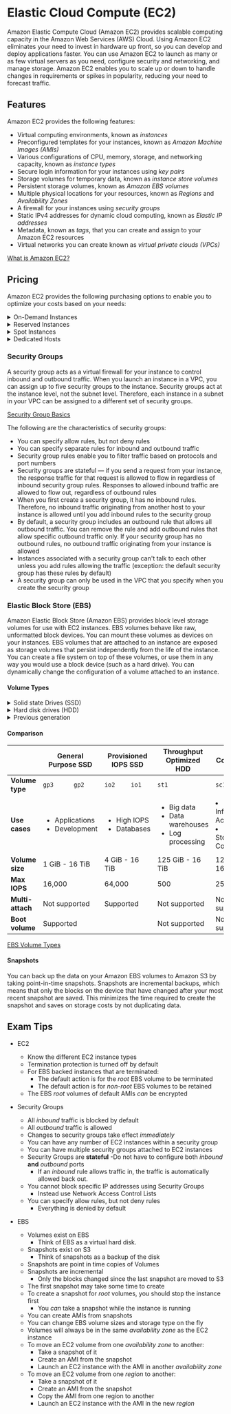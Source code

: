 # Elastic Cloud Compute (EC2)

Amazon Elastic Compute Cloud (Amazon EC2) provides scalable computing capacity in the Amazon Web Services (AWS) Cloud. Using Amazon EC2 eliminates your need to invest in hardware up front, so you can develop and deploy applications faster. You can use Amazon EC2 to launch as many or as few virtual servers as you need, configure security and networking, and manage storage. Amazon EC2 enables you to scale up or down to handle changes in requirements or spikes in popularity, reducing your need to forecast traffic. 

## Features

Amazon EC2 provides the following features:

- Virtual computing environments, known as _instances_
- Preconfigured templates for your instances, known as _Amazon Machine Images (AMIs)_ 
- Various configurations of CPU, memory, storage, and networking capacity, known as _instance types_
- Secure login information for your instances using _key pairs_
- Storage volumes for temporary data, known as _instance store volumes_
- Persistent storage volumes, known as _Amazon EBS volumes_
- Multiple physical locations for your resources, known as _Regions_ and _Availability Zones_
- A firewall for your instances using _security groups_
- Static IPv4 addresses for dynamic cloud computing, known as _Elastic IP addresses_
- Metadata, known as _tags_, that you can create and assign to your Amazon EC2 resources
- Virtual networks you can create known as _virtual private clouds (VPCs)_

[What is Amazon EC2?](https://docs.aws.amazon.com/AWSEC2/latest/UserGuide/concepts.html)

## Pricing

Amazon EC2 provides the following purchasing options to enable you to optimize your costs based on your needs: 

<details>
  <summary>On-Demand Instances</summary> 
  
  ---
  > Pay, by the second or hour, for the instances that you launch with no long term commitments. 
  >
  > You pay only for the seconds that your On-Demand Instances are in the running state.
  ---

  [On-Demand Instances](https://docs.aws.amazon.com/AWSEC2/latest/UserGuide/ec2-on-demand-instances.html)
</details>

<details>
  <summary>Reserved Instances</summary>

  --- 
  > Reduce costs by making a commitment to a consistent instance configuration for a term of 1 or 3 years. 
  ---
  Types of Reserved Instances:

  > _Standard_
  >
  > Provides a more signifiant discount the more you pay up front and the longer the contract, but instances cannot be exchanged.

  > _Convertible_
  >
  > Provides less of a discount than _Standard_, but instances can exchanged (converted from one configuration to another).
    
  > _Scheduled_
  > 
  > Reserves capacity that is scheduled to recur daily, weekly, or monthly, with a specified start time and duration, for a one-year term
  ---
  Payment Types:

  > _All Upfront_
  >
  > Full payment is made at the start of the term, with no other costs or additional hourly charges.
  >
  > _Partial Upfront_
  >
  > A portion of the cost is paid upfront with the remaining hours billed at a discounted hourly rate regardless of instance usage.
  >
  > _No Upfront_
  >
  > The cost is billed at a discounted hourly rate for every hour in the term, regardless of instance usage.

  [Reserved Instances](https://docs.aws.amazon.com/AWSEC2/latest/UserGuide/ec2-reserved-instances.html)
</details>

<details>
  <summary>Spot Instances</summary>

  ---
  > Uses spare EC2 capacity that is available for less than the On-Demand price.
  >
  > Spot Instances are a cost-effective choice if you can be flexible about when your applications run and if your applications can be interrupted.
  ---

  [Spot Instances](https://docs.aws.amazon.com/AWSEC2/latest/UserGuide/using-spot-instances.html)
</details>

<details>
  <summary>Dedicated Hosts</summary>
  
  ---
  > An Amazon EC2 Dedicated Host is a physical server with EC2 instance capacity fully dedicated to your use. Dedicated Hosts allow you to use your existing per-socket, per-core, or per-VM software licenses
  ---

  [Dedicated Hosts](https://docs.aws.amazon.com/AWSEC2/latest/UserGuide/dedicated-hosts-overview.html)
</details>

### Security Groups

A security group acts as a virtual firewall for your instance to control inbound and outbound traffic. When you launch an instance in a VPC, you can assign up to five security groups to the instance. Security groups act at the instance level, not the subnet level. Therefore, each instance in a subnet in your VPC can be assigned to a different set of security groups. 

[Security Group Basics](https://docs.aws.amazon.com/vpc/latest/userguide/VPC_SecurityGroups.html)

The following are the characteristics of security groups:

- You can specify allow rules, but not deny rules
- You can specify separate rules for inbound and outbound traffic
- Security group rules enable you to filter traffic based on protocols and port numbers
- Security groups are stateful — if you send a request from your instance, the response traffic for that request is allowed to flow in regardless of inbound security group rules. Responses to allowed inbound traffic are allowed to flow out, regardless of outbound rules
- When you first create a security group, it has no inbound rules. Therefore, no inbound traffic originating from another host to your instance is allowed until you add inbound rules to the security group
- By default, a security group includes an outbound rule that allows all outbound traffic. You can remove the rule and add outbound rules that allow specific outbound traffic only. If your security group has no outbound rules, no outbound traffic originating from your instance is allowed
- Instances associated with a security group can't talk to each other unless you add rules allowing the traffic (exception: the default security group has these rules by default)
- A security group can only be used in the VPC that you specify when you create the security group

### Elastic Block Store (EBS)

Amazon Elastic Block Store (Amazon EBS) provides block level storage volumes for use with EC2 instances. EBS volumes behave like raw, unformatted block devices. You can mount these volumes as devices on your instances. EBS volumes that are attached to an instance are exposed as storage volumes that persist independently from the life of the instance. You can create a file system on top of these volumes, or use them in any way you would use a block device (such as a hard drive). You can dynamically change the configuration of a volume attached to an instance. 

#### Volume Types

<details>
  <summary>Solid state Drives (SSD)</summary>

  ---
  > Optimized for transactional workloads involving frequent read/write operations with small I/O size, where the dominant performance attribute is IOPS.
  ---
  SSD Types:

  > _General Purpose SSD_
  >
  > Provides a balance of price and performance.  Recommended for most workloads.
  >
  > _Provisioned IOPS SSD_
  >
  > Provides high performance for mission-critical, low-latency, or high-throughput workloads. 

</details>

<details>
  <summary>Hard disk drives (HDD)</summary>

  ---
  > Optimized for large streaming workloads where the dominant performance attribute is throughput.
  ---
  HDD Types:

  > _Throughput Optimized HDD_
  >
  >  A low-cost HDD designed for frequently accessed, throughput-intensive workloads.
  >
  > _Cold HDD_
  >
  >The lowest-cost HDD design for less frequently accessed workloads. 
</details>

<details>
  <summary>Previous generation</summary>

  ---
   > Hard disk drives that can be used for workloads with small datasets where data is accessed infrequently and performance is not of primary importance.
  ---
</details>

#### Comparison

<table>
  <thead>
    <tr>
      <th></th>
      <th colspan="2" style="text-align: center;" align="center">General Purpose SSD</th>
      <th colspan="2" style="text-align: center;" align="center">Provisioned IOPS SSD</th>
      <th style="text-align: center;" align="center">Throughput Optimized HDD</th>
      <th style="text-align: center;" align="center">Cold HDD</th>
      <th style="text-align: center;" align="center">Magnetic</th>
    </tr>   
  </thead>
    <tbody>
      <tr>
        <td><b>Volume type</b></td>
        <td><code class="code">gp3</code></td>
        <td><code class="code">gp2</code></td>
        <td><code class="code">io2</code></td>
        <td><code class="code">io1</code></td>
        <td><code class="code">st1</code></td>
        <td><code class="code">sc1</code></td>
        <td><code class="code">standard</code></td>
      </tr>
      <tr>
        <td><b>Use cases</b></td>
        <td colspan="2">
          <div>
              <ul type="disc">
                <li>Applications</li>
                <li>Development</li>
              </ul>
          </div>
        </td>
        <td colspan="2">
          <div>
              <ul type="disc">
                <li>High IOPS</li>
                <li>Databases</li>
              </ul>
          </div>
        </td>
        <td>
          <div>
            <ul type="disc">
              <li>Big data</li>
              <li>Data warehouses </li>
              <li>Log processing</li>
            </ul>
          </div>
        </td>
        <td>
          <div>
              <ultype="disc">
                <li>Infrequent Access</li>
                <li>Lowest Storage Cost</li>
              </ul>
          </div>
        </td>
        <td>
          <div>
              <ultype="disc">
                <li>Infrequent Access</li>
              </ul>
          </div>
        </td>
      </tr>
      <tr> 
        <td><b>Volume size</b></td>
        <td colspan="2">1 GiB - 16 TiB </td>
        <td colspan="2">4 GiB - 16 TiB </td>
        <td>125 GiB - 16 TiB</td>
        <td>125 GiB - 16 TiB</td>
        <td>1 GiB-1 TiB</td>
      </tr>
      <tr>   
        <td><b>Max IOPS</b></td>
        <td colspan="2">16,000</td>
        <td colspan="2">64,000</td>
        <td>500</td>
        <td>250</td>
        <td>40 - 200</td>
      </tr>
      <tr>
        <td><b>Multi-attach</b></td>
        <td colspan="2">Not supported</td>
        <td colspan="2">Supported</td>
        <td>Not supported</td>
        <td>Not supported</td>
        <td>Not supported</td>
      </tr>
      <tr>
        <td><b>Boot volume</b></td>
        <td colspan="4">Supported</td>
        <td>Not supported</td>
        <td>Not supported</td>
        <td>Supported</td>
    </tr>
  </tbody>
</table>

[EBS Volume Types](https://docs.aws.amazon.com/AWSEC2/latest/UserGuide/ebs-volume-types.html)

#### Snapshots

You can back up the data on your Amazon EBS volumes to Amazon S3 by taking point-in-time snapshots. Snapshots are incremental backups, which means that only the blocks on the device that have changed after your most recent snapshot are saved. This minimizes the time required to create the snapshot and saves on storage costs by not duplicating data. 

## Exam Tips

- EC2
  - Know the different EC2 instance types
  - Termination protection is turned off by default
  - For EBS backed instances that are terminated:
    - The default action is for the _root_ EBS volume to be terminated
    - The default action is for _non-root_ EBS volumes to be retained
  - The EBS _root_ volumes of default AMIs *can* be encrypted

- Security Groups
  - All _inbound_ traffic is blocked by default
  - All _outbound_ traffic is allowed
  - Changes to security groups take effect _immediately_
  - You can have any number of EC2 instances within a security group
  - You can have multiple security groups attached to EC2 instances
  - Security Groups are **stateful**
    -Do not have to configure both _inbound_ **and** _outbound_ ports
    - If an _inbound_ rule allows traffic in, the traffic is automatically allowed back out.
  - You cannot block specific IP addresses using Security Groups
    - Instead use Network Access Control Lists
  - You can specify allow rules, but not deny rules
    - Everything is denied by default

- EBS
  - Volumes exist on EBS
    - Think of EBS as a virtual hard disk.
  - Snapshots exist on S3
    - Think of snapshots as a backup of the disk
  - Snapshots are point in time copies of Volumes
  - Snapshots are incremental
    - Only the blocks changed since the last snapshot are moved to S3
  - The first snapshot may take some time to create
  - To create a snapshot for _root_ volumes, you should stop the instance first
    - You _can_ take a snapshot while the instance is running
  - You can create AMIs from snapshots
  - You can change EBS volume sizes and storage type on the fly
  - Volumes will always be in the same _availability zone_ as the EC2 instance
  - To move an EC2 volume from one _availability zone_ to another:
    - Take a snapshot of it
    - Create an AMI from the snapshot
    - Launch an EC2 instance with the AMI in another _availability zone_
  - To move an EC2 volume from one _region_ to another:
    - Take a snapshot of it
    - Create an AMI from the snapshot
    - Copy the AMI from one region to another
    - Launch an EC2 instance with the AMI in the new _region_
